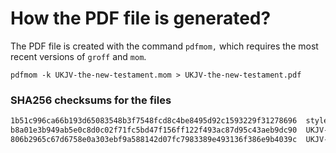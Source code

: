 # How the PDF file is generated?
The PDF file is created with the command `pdfmom,` which requires the most recent versions of `groff` and `mom`.

```shell
pdfmom -k UKJV-the-new-testament.mom > UKJV-the-new-testament.pdf
```

### SHA256 checksums for the files
```txt
1b51c996ca66b193d65083548b3f7548fcd8c4be8495d92c1593229f31278696  stylesheet.mom
b8a01e3b949ab5e0c8d0c02f71fc5bd47f156ff122f493ac87d95c43aeb9dc90  UKJV-the-new-testament.mom
806b2965c67d6758e0a303ebf9a588142d07fc7983389e493136f386e9b4039c  UKJV-the-new-testament.pdf
```
